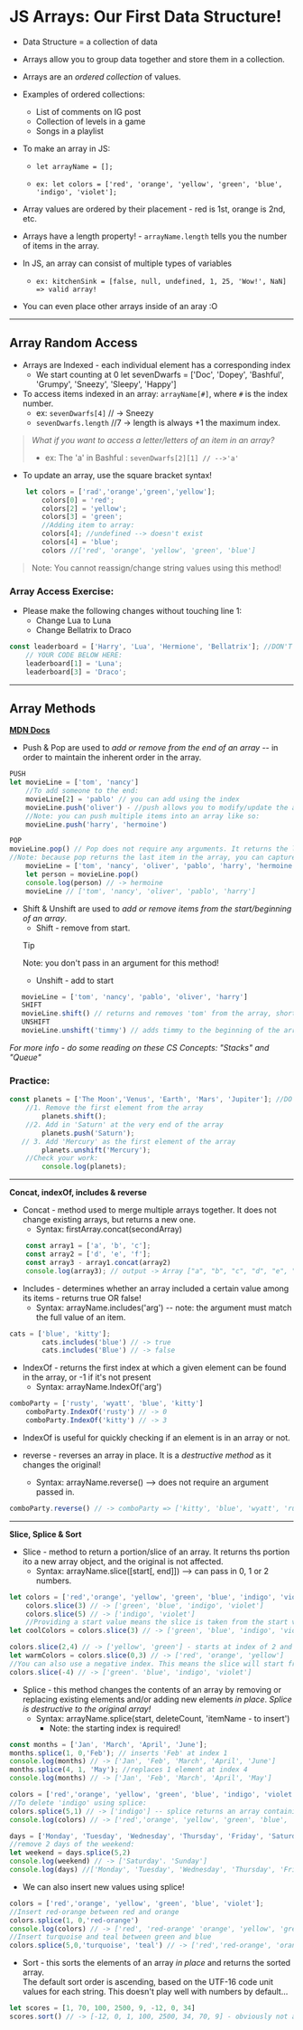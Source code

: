 # JS Arrays: Our First Data Structure!

- Data Structure = a collection of data
- Arrays allow you to group data together and store them in a collection.
- Arrays are an *ordered collection* of values. 
- Examples of ordered collections:
    - List of comments on IG post
    - Collection of levels in a game
    - Songs in a playlist
- To make an array in JS:

    - `let arrayName = [];`
    
    - `ex: let colors = ['red', 'orange', 'yellow', 'green', 'blue', 'indigo', 'violet'];`
- Array values are ordered by their placement  - red is 1st, orange is 2nd, etc.
- Arrays have a length property! - `arrayName.length` tells you the number of items in the array.
- In JS, an array can consist of multiple types of variables 
    - `ex: kitchenSink = [false, null, undefined, 1, 25, 'Wow!', NaN] => valid array!`
- You can even place other arrays inside of an aray :O

        
-----
## Array Random Access
- Arrays are Indexed - each individual element has a corresponding index
    - We start counting at 0
    let sevenDwarfs = ['Doc', 'Dopey', 'Bashful', 'Grumpy', 'Sneezy', 'Sleepy', 'Happy']
- To access items indexed in an array: `arrayName[#]`, where `#` is the index number.
    - ex: `sevenDwarfs[4]` // -> Sneezy
    - `sevenDwarfs.length` //7 -> length is always +1 the maximum index.

> *What if you want to access a letter/letters of an item in an array?*
>    - ex: The 'a' in Bashful
>: `sevenDwarfs[2][1] // -->'a'`

- To update an array, use the square bracket syntax!
        
```javascript
    let colors = ['rad','orange','green','yellow'];
        colors[0] = 'red';
        colors[2] = 'yellow';
        colors[3] = 'green';
        //Adding item to array:
        colors[4]; //undefined --> doesn't exist
        colors[4] = 'blue';
        colors //['red', 'orange', 'yellow', 'green', 'blue']
```
> Note: You cannot reassign/change string values using this method!

### Array Access Exercise:
- Please make the following changes without touching line 1:
    - Change Lua to Luna
    - Change Bellatrix to Draco 

```javascript
const leaderboard = ['Harry', 'Lua', 'Hermione', 'Bellatrix']; //DON'T TOUCH THIS LINE!
    // YOUR CODE BELOW HERE:
    leaderboard[1] = 'Luna';
    leaderboard[3] = 'Draco';
```
--------
## Array Methods
**[MDN Docs](https://developer.mozilla.org/en-US/docs/Web/JavaScript/Reference/Global_Objects/Array)**    

- Push & Pop are used to *add or remove from the end of an array* -- in order to maintain the inherent order in the array.

```javascript
PUSH
let movieLine = ['tom', 'nancy']
    //To add someone to the end:
    movieLine[2] = 'pablo' // you can add using the index 
    movieLine.push('oliver') - //push allows you to modify/update the array.
    //Note: you can push multiple items into an array like so:
    movieLine.push('harry', 'hermoine')
```
```javascript
POP
movieLine.pop() // Pop does not require any arguments. It returns the last item of the array and deletes it from the array.
//Note: because pop returns the last item in the array, you can capture that value in a variable like so:
    movieLine = ['tom', 'nancy', 'oliver', 'pablo', 'harry', 'hermoine'];
    let person = movieLine.pop()
    console.log(person) // -> hermoine
    movieLine // ['tom', 'nancy', 'oliver', 'pablo', 'harry']
```
- Shift & Unshift are used to *add or remove items from the start/beginning of an array*.
    - Shift - remove from start. 
    > [!TIP]
    > Note: you don't pass in an argument for this method!
    - Unshift - add to start
 ```javascript
    movieLine = ['tom', 'nancy', 'pablo', 'oliver', 'harry']
    SHIFT
    movieLine.shift() // returns and removes 'tom' from the array, shortening the array length to 4.
    UNSHIFT
    movieLine.unshift('timmy') // adds timmy to the beginning of the array (timmy has an index of 0 and everything else is pushed up...)
```
*For more info - do some reading on these CS Concepts:  "Stacks" and "Queue"*    

### Practice:
```javascript
const planets = ['The Moon','Venus', 'Earth', 'Mars', 'Jupiter']; //DO NOT TOUCH THIS LINE!
    //1. Remove the first element from the array
        planets.shift();
    //2. Add in 'Saturn' at the very end of the array
        planets.push('Saturn');
   // 3. Add 'Mercury' as the first element of the array
        planets.unshift('Mercury');
    //Check your work:
        console.log(planets);
```

------------------------------
**Concat, indexOf, includes & reverse**
- Concat - method used to merge multiple arrays together. It does not change existing arrays, but returns a new one.
    - Syntax: firstArray.concat(secondArray)
```javascript
    const array1 = ['a', 'b', 'c'];
    const array2 = ['d', 'e', 'f'];
    const array3 - array1.concat(array2)
    console.log(array3); // output -> Array ["a", "b", "c", "d", "e", "f"]
```
- Includes - determines whether an array included a certain value among its items - returns true OR false!
    - Syntax: arrayName.includes('arg') -- note: the argument must match the full value of an item. 
        
```javascript
cats = ['blue', 'kitty'];
        cats.includes('blue') // -> true
        cats.includes('Blue') // -> false
```
- IndexOf - returns the first index at which a given element can be found in the array, or -1 if it's not present
    - Syntax: arrayName.IndexOf('arg')

```javascript
comboParty = ['rusty', 'wyatt', 'blue', 'kitty']
    comboParty.IndexOf('rusty') // -> 0
    comboParty.IndexOf('kitty') // -> 3
```
- IndexOf is useful for quickly checking if an element is in an array or not.

- reverse - reverses an array in place. It is a *destructive method* as it changes the original!
    - Syntax: arrayName.reverse() --> does not require an argument passed in.

```javascript
comboParty.reverse() // -> comboParty => ['kitty', 'blue', 'wyatt', 'rusty']
```
----
**Slice, Splice & Sort**
- Slice - method to return a portion/slice of an array. It returns ths portion ito a new array object, and the original is not affected.
    - Syntax: arrayName.slice([start[, end]]) --> can pass in 0, 1 or 2 numbers.
```javascript
let colors = ['red','orange', 'yellow', 'green', 'blue', 'indigo', 'violet'];
    colors.slice(3) // -> ['green', 'blue', 'indigo', 'violet']
    colors.slice(5) // -> ['indigo', 'violet']
    //Providing a start value means the slice is taken from the start value to the end of the array. Since this returns a new array, you can store th eoutput in a new variable like so:
let coolColors = colors.slice(3) // -> ['green', 'blue', 'indigo', 'violet']

colors.slice(2,4) // -> ['yellow', 'green'] - starts at index of 2 and stops just before the stop point.
let warmColors = colors.slice(0,3) // -> ['red', 'orange', 'yellow']
//You can also use a negative index. This means the slice will start from the END of the array and move backwards however many numbers you choose.
colors.slice(-4) // -> ['green'. 'blue', 'indigo', 'violet']
```
- Splice - this method changes the contents of an array by removing or replacing existing elements and/or adding new elements *in place*. *Splice is destructive to the original array!*
    - Syntax: arrayName.splice(start, deleteCount, 'itemName - to insert')
        - Note: the starting index is required!
```javascript
const months = ['Jan', 'March', 'April', 'June'];
months.splice(1, 0,'Feb'); // inserts 'Feb' at index 1
console.log(months) // -> ['Jan', 'Feb', 'March', 'April', 'June']
months.splice(4, 1, 'May'); //replaces 1 element at index 4
console.log(months) // -> ['Jan', 'Feb', 'March', 'April', 'May']
```
```javascript
colors = ['red','orange', 'yellow', 'green', 'blue', 'indigo', 'violet'];
//To delete 'indigo' using splice:
colors.splice(5,1) // -> ['indigo'] -- splice returns an array containing the items deleted.
console.log(colors) // -> ['red','orange', 'yellow', 'green', 'blue', 'violet']

days = ['Monday', 'Tuesday', 'Wednesday', 'Thursday', 'Friday', 'Saturday', 'Sunday']
//remove 2 days of the weekend:
let weekend = days.splice(5,2)
console.log(weekend) // -> ['Saturday'. 'Sunday']
console.log(days) //['Monday', 'Tuesday', 'Wednesday', 'Thursday', 'Friday']
```
- We can also insert new values using splice!
```javascript
colors = ['red','orange', 'yellow', 'green', 'blue', 'violet'];
//Insert red-orange between red and orange
colors.splice(1, 0,'red-orange')
console.log(colors) // -> ['red', 'red-orange' 'orange', 'yellow', 'green', 'blue', 'violet']
//Insert turquoise and teal between green and blue
colors.splice(5,0,'turquoise', 'teal') // -> ['red','red-orange', 'orange', 'yellow', 'green', 'turquoise', 'teal', 'blue', 'violet']
```
- Sort - this sorts the elements of an array *in place* and returns the sorted array.  
The default sort order is ascending, based on the UTF-16 code unit values for each string. This doesn't play well with numbers by default...
```javascript
let scores = [1, 70, 100, 2500, 9, -12, 0, 34]
scores.sort() // -> [-12, 0, 1, 100, 2500, 34, 70, 9] - obviously not a useful numeric sort.
```